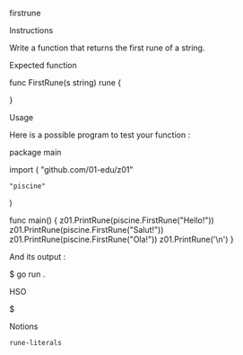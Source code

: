 firstrune

Instructions

Write a function that returns the first rune of a string.

Expected function

func FirstRune(s string) rune {

}

Usage

Here is a possible program to test your function :

package main

import (
	"github.com/01-edu/z01"

	"piscine"
)

func main() {
	z01.PrintRune(piscine.FirstRune("Hello!"))
	z01.PrintRune(piscine.FirstRune("Salut!"))
	z01.PrintRune(piscine.FirstRune("Ola!"))
	z01.PrintRune('\n')
}

And its output :

$ go run .

HSO

$

Notions

    rune-literals
